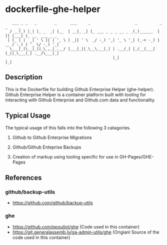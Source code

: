 # dockerfile-ghe-helper

```
   ___ _ _   _        _      ___     _                    _          _  _     _               
  / __(_) |_| |_ _  _| |__  | __|_ _| |_ ___ _ _ _ __ _ _(_)______  | || |___| |_ __  ___ _ _ 
 | (_ | |  _| ' \ || | '_ \ | _|| ' \  _/ -_) '_| '_ \ '_| (_-< -_) | __ / -_) | '_ \/ -_) '_|
  \___|_|\__|_||_\_,_|_.__/ |___|_||_\__\___|_| | .__/_| |_/__|___| |_||_\___|_| .__/\___|_|  
                                                |_|                            |_|            
```
## Description

This is the Dockerfile for building Github Enterprise Helper (ghe-helper).
Github Enterprise Helper is a container platform built with tooling for
interacting with Github Enterprise and Github.com data and functionality.

## Typical Usage

The typical usage of this falls into the following 3 catagories.

  1. Github to Github Enterprise Migrations

  2. Github/Github Enteprise Backups

  3. Creation of markup using tooling specific for use in GH-Pages/GHE-Pages  


## References

### github/backup-utils
* https://github.com/github/backup-utils

### ghe

* https://github.com/ppouliot/ghe (Code used in this container)
* https://git.generalassemb.ly/ga-admin-utils/ghe (Origianl Source of the code used in this container)

